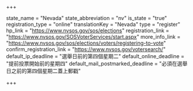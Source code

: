 +++

state_name = "Nevada"
state_abbreviation = "nv"
is_state = "true"
registration_type = "online"
translationKey = "Nevada"
type = "register"
hp_link = "https://www.nvsos.gov/sos/elections"
registration_link = "https://www.nvsos.gov/SOSVoterServices/start.aspx"
more_info_link = "https://www.nvsos.gov/sos/elections/voters/registering-to-vote"
confirm_registration_link = "https://www.nvsos.gov/votersearch/"
default_ip_deadline = "選舉日前的第四個星期二"
default_online_deadline = "提前投票開始前的星期四"
default_mail_postmarked_deadline = "必須在選舉日之前的第四個星期二蓋上郵戳"

+++